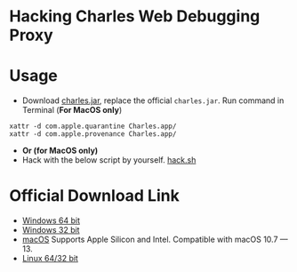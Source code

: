 # Hacking Charles Web Debugging Proxy

# Usage

- Download [charles.jar](charles.jar), replace the official `charles.jar`. Run command in Terminal (**For MacOS only**)

```
xattr -d com.apple.quarantine Charles.app/
xattr -d com.apple.provenance Charles.app/
```
- **Or (for MacOS only)**
- Hack with the below script by yourself. [hack.sh](hack.sh)

# Official Download Link

- [Windows 64 bit](https://www.charlesproxy.com/assets/release/5.0/charles-proxy-5.0b7-win64.msi)
- [Windows 32 bit](https://www.charlesproxy.com/assets/release/5.0/charles-proxy-5.0b7-win32.msi)
- [macOS](https://www.charlesproxy.com/assets/release/5.0/charles-proxy-5.0b7.dmg)
Supports Apple Silicon and Intel.
Compatible with macOS 10.7 — 13.
- [Linux 64/32 bit](https://www.charlesproxy.com/assets/release/5.0/charles-proxy-5.0b7.tar.gz)
